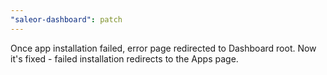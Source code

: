```yaml
---
"saleor-dashboard": patch
---
```


Once app installation failed, error page redirected to Dashboard root. Now it's fixed - failed installation redirects to the Apps page.
